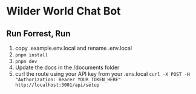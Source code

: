 # Wilder World Chat Bot

## Run Forrest, Run

1. copy .example.env.local and rename .env.local
2. `pnpm install`
3. `pnpm dev`
4. Update the docs in the /documents folder
5. curl the route using your API key from your .env.local
`curl -X POST -H "Authorization: Bearer YOUR_TOKEN_HERE" http://localhost:3001/api/setup`
